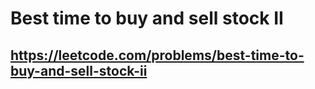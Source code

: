 # Best time to buy and sell stock II
## https://leetcode.com/problems/best-time-to-buy-and-sell-stock-ii

